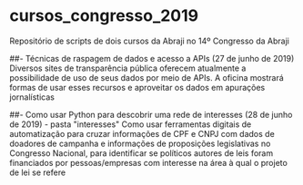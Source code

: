 # cursos_congresso_2019
Repositório de scripts de dois cursos da Abraji no 14º Congresso da Abraji 

##- Técnicas de raspagem de dados e acesso a APIs (27 de junho de 2019)
Diversos sites de transparência pública oferecem atualmente a possibilidade de uso de seus dados por meio de APIs. A oficina mostrará formas de usar esses recursos e aproveitar os dados em apurações jornalísticas

##- Como usar Python para descobrir uma rede de interesses (28 de junho de 2019) - pasta "interesses"
Como usar ferramentas digitais de automatização para cruzar informações de CPF e CNPJ com dados de doadores de campanha e informações de proposições legislativas no Congresso Nacional, para identificar se políticos autores de leis foram financiados por pessoas/empresas com interesse na área à qual o projeto de lei se refere
